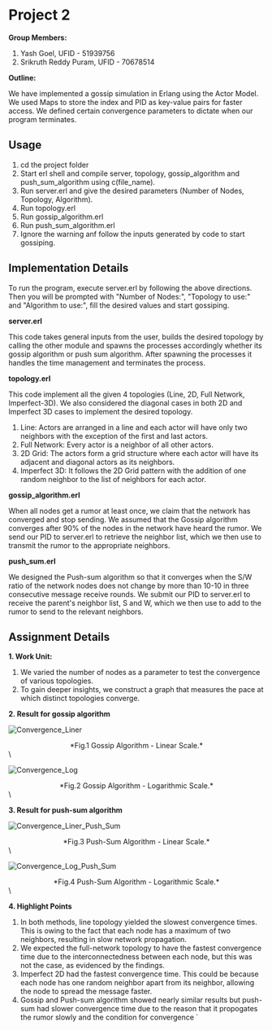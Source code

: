 # Project 2
**Group Members:**
1. Yash Goel, UFID - 51939756
2. Srikruth Reddy Puram, UFID - 70678514

**Outline:**

We have implemented a gossip simulation in Erlang using the Actor Model. We used Maps to store the index and PID as key-value pairs for faster access. We defined certain convergence parameters to dictate when our program terminates. 

## Usage

1. cd the project folder
2. Start erl shell and compile server, topology, gossip_algorithm and push_sum_algorithm using c(file_name).
3. Run server.erl and give the desired parameters (Number of Nodes, Topology, Algorithm).
4. Run topology.erl
5. Run gossip_algorithm.erl 
6. Run push_sum_algorithm.erl
7. Ignore the warning anf follow the inputs generated by code to start gossiping.

## Implementation Details

To run the program, execute server.erl by following the above directions. Then you will be prompted with "Number of Nodes:", "Topology to use:" and "Algorithm to use:", fill the desired values and start gossiping.

**server.erl**
 
This code takes general inputs from the user, builds the desired topology by calling the other module and spawns the processes accordingly whether its gossip algorithm or push sum algorithm. After spawning the processes it handles the time management and terminates the process.

**topology.erl**

This code implement all the given 4 topologies (Line, 2D, Full Network, Imperfect-3D). We also considered the diagonal cases in both 2D and Imperfect 3D cases to implement the desired topology. 

1. Line: Actors are arranged in a line and each actor will have only two neighbors with the exception of the first and last actors.
2. Full Network: Every actor is a neighbor of all other actors.
3. 2D Grid: The actors form a grid structure where each actor will have its adjacent and diagonal actors as its neighbors.
4. Imperfect 3D: It follows the 2D Grid pattern with the addition of one random neighbor to the list of neighbors for each actor.

**gossip_algorithm.erl**

When all nodes get a rumor at least once, we claim that the network has converged and stop sending. We assumed that the Gossip algorithm converges after 90% of the nodes in the network have heard the rumor. We send our PID to server.erl to retrieve the neighbor list, which we then use to transmit the rumor to the appropriate neighbors.

**push_sum.erl**

We designed the Push-sum algorithm so that it converges when the S/W ratio of the network nodes does not change by more than 10-10 in three consecutive message receive rounds. We submit our PID to server.erl to receive the parent's neighbor list, S and W, which we then use to add to the rumor to send to the relevant neighbors.


## Assignment Details

**1. Work Unit:**
1. We varied the number of nodes as a parameter to test the convergence of various topologies.
2. To gain deeper insights, we construct a graph that measures the pace at which distinct topologies converge.

**2. Result for gossip algorithm**

![Convergence_Liner](https://user-images.githubusercontent.com/113138630/194959350-d55e0d42-6d50-4afa-8446-874ef5f1915a.png)
<div align="center"> *Fig.1 Gossip Algorithm - Linear Scale.* </div>\

![Convergence_Log](https://user-images.githubusercontent.com/113138630/194959365-e105d6cd-d9bf-4a1f-9e3f-3ef6635d73dc.png)
<div align="center"> *Fig.2 Gossip Algorithm - Logarithmic Scale.* </div>\


**3. Result for push-sum algorithm**

![Convergence_Liner_Push_Sum](https://user-images.githubusercontent.com/113138630/194963231-e3ed487d-3bb1-4d44-8cbe-92636e283d65.png)
<div align="center"> *Fig.3 Push-Sum Algorithm - Linear Scale.* </div>\

![Convergence_Log_Push_Sum](https://user-images.githubusercontent.com/113138630/194963277-29373317-243b-4541-8fbe-399185109fde.png)
<div align="center"> *Fig.4 Push-Sum Algorithm - Logarithmic Scale.* </div>\


**4. Highlight Points**

1. In both methods, line topology yielded the slowest convergence times. This is owing to the fact that each node has a maximum of two neighbors, resulting in slow network propagation.
2. We expected the full-network topology to have the fastest convergence time due to the interconnectedness between each node, but this was not the case, as evidenced by the findings.
3. Imperfect 2D had the fastest convergence time. This could be because each node has one random neighbor apart from its neighbor, allowing the node to spread the message faster.
4. Gossip and Push-sum algorithm showed nearly similar results but push-sum had slower convergence time due to the reason that it propogates the rumor slowly and the condition for convergence `

